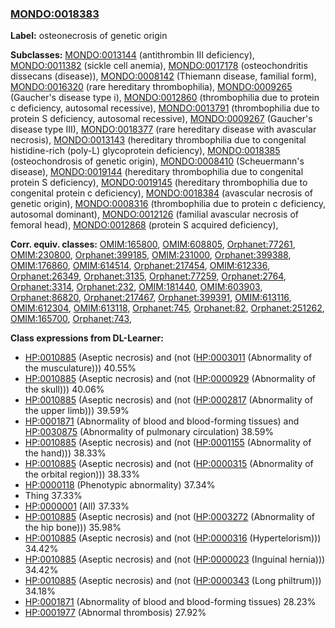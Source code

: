 
### [MONDO:0018383](http://purl.obolibrary.org/obo/MONDO_0018383)
**Label:** osteonecrosis of genetic origin

**Subclasses:** [MONDO:0013144](http://purl.obolibrary.org/obo/MONDO_0013144) (antithrombin III deficiency), [MONDO:0011382](http://purl.obolibrary.org/obo/MONDO_0011382) (sickle cell anemia), [MONDO:0017178](http://purl.obolibrary.org/obo/MONDO_0017178) (osteochondritis dissecans (disease)), [MONDO:0008142](http://purl.obolibrary.org/obo/MONDO_0008142) (Thiemann disease, familial form), [MONDO:0016320](http://purl.obolibrary.org/obo/MONDO_0016320) (rare hereditary thrombophilia), [MONDO:0009265](http://purl.obolibrary.org/obo/MONDO_0009265) (Gaucher's disease type i), [MONDO:0012860](http://purl.obolibrary.org/obo/MONDO_0012860) (thrombophilia due to protein c deficiency, autosomal recessive), [MONDO:0013791](http://purl.obolibrary.org/obo/MONDO_0013791) (thrombophilia due to protein S deficiency, autosomal recessive), [MONDO:0009267](http://purl.obolibrary.org/obo/MONDO_0009267) (Gaucher's disease type III), [MONDO:0018377](http://purl.obolibrary.org/obo/MONDO_0018377) (rare hereditary disease with avascular necrosis), [MONDO:0013143](http://purl.obolibrary.org/obo/MONDO_0013143) (hereditary thrombophilia due to congenital histidine-rich (poly-L) glycoprotein deficiency), [MONDO:0018385](http://purl.obolibrary.org/obo/MONDO_0018385) (osteochondrosis of genetic origin), [MONDO:0008410](http://purl.obolibrary.org/obo/MONDO_0008410) (Scheuermann's disease), [MONDO:0019144](http://purl.obolibrary.org/obo/MONDO_0019144) (hereditary thrombophilia due to congenital protein S deficiency), [MONDO:0019145](http://purl.obolibrary.org/obo/MONDO_0019145) (hereditary thrombophilia due to congenital protein c deficiency), [MONDO:0018384](http://purl.obolibrary.org/obo/MONDO_0018384) (avascular necrosis of genetic origin), [MONDO:0008316](http://purl.obolibrary.org/obo/MONDO_0008316) (thrombophilia due to protein c deficiency, autosomal dominant), [MONDO:0012126](http://purl.obolibrary.org/obo/MONDO_0012126) (familial avascular necrosis of femoral head), [MONDO:0012868](http://purl.obolibrary.org/obo/MONDO_0012868) (protein S acquired deficiency), 

**Corr. equiv. classes:** [OMIM:165800](http://purl.obolibrary.org/obo/OMIM_165800), [OMIM:608805](http://purl.obolibrary.org/obo/OMIM_608805), [Orphanet:77261](http://www.orpha.net/ORDO/Orphanet_77261), [OMIM:230800](http://purl.obolibrary.org/obo/OMIM_230800), [Orphanet:399185](http://www.orpha.net/ORDO/Orphanet_399185), [OMIM:231000](http://purl.obolibrary.org/obo/OMIM_231000), [Orphanet:399388](http://www.orpha.net/ORDO/Orphanet_399388), [OMIM:176860](http://purl.obolibrary.org/obo/OMIM_176860), [OMIM:614514](http://purl.obolibrary.org/obo/OMIM_614514), [Orphanet:217454](http://www.orpha.net/ORDO/Orphanet_217454), [OMIM:612336](http://purl.obolibrary.org/obo/OMIM_612336), [Orphanet:26349](http://www.orpha.net/ORDO/Orphanet_26349), [Orphanet:3135](http://www.orpha.net/ORDO/Orphanet_3135), [Orphanet:77259](http://www.orpha.net/ORDO/Orphanet_77259), [Orphanet:2764](http://www.orpha.net/ORDO/Orphanet_2764), [Orphanet:3314](http://www.orpha.net/ORDO/Orphanet_3314), [Orphanet:232](http://www.orpha.net/ORDO/Orphanet_232), [OMIM:181440](http://purl.obolibrary.org/obo/OMIM_181440), [OMIM:603903](http://purl.obolibrary.org/obo/OMIM_603903), [Orphanet:86820](http://www.orpha.net/ORDO/Orphanet_86820), [Orphanet:217467](http://www.orpha.net/ORDO/Orphanet_217467), [Orphanet:399391](http://www.orpha.net/ORDO/Orphanet_399391), [OMIM:613116](http://purl.obolibrary.org/obo/OMIM_613116), [OMIM:612304](http://purl.obolibrary.org/obo/OMIM_612304), [OMIM:613118](http://purl.obolibrary.org/obo/OMIM_613118), [Orphanet:745](http://www.orpha.net/ORDO/Orphanet_745), [Orphanet:82](http://www.orpha.net/ORDO/Orphanet_82), [Orphanet:251262](http://www.orpha.net/ORDO/Orphanet_251262), [OMIM:165700](http://purl.obolibrary.org/obo/OMIM_165700), [Orphanet:743](http://www.orpha.net/ORDO/Orphanet_743), 

**Class expressions from DL-Learner:**

- [HP:0010885](http://purl.obolibrary.org/obo/HP_0010885) (Aseptic necrosis) and (not ([HP:0003011](http://purl.obolibrary.org/obo/HP_0003011) (Abnormality of the musculature))) 40.55%
- [HP:0010885](http://purl.obolibrary.org/obo/HP_0010885) (Aseptic necrosis) and (not ([HP:0000929](http://purl.obolibrary.org/obo/HP_0000929) (Abnormality of the skull))) 40.06%
- [HP:0010885](http://purl.obolibrary.org/obo/HP_0010885) (Aseptic necrosis) and (not ([HP:0002817](http://purl.obolibrary.org/obo/HP_0002817) (Abnormality of the upper limb))) 39.59%
- [HP:0001871](http://purl.obolibrary.org/obo/HP_0001871) (Abnormality of blood and blood-forming tissues) and [HP:0030875](http://purl.obolibrary.org/obo/HP_0030875) (Abnormality of pulmonary circulation) 38.59%
- [HP:0010885](http://purl.obolibrary.org/obo/HP_0010885) (Aseptic necrosis) and (not ([HP:0001155](http://purl.obolibrary.org/obo/HP_0001155) (Abnormality of the hand))) 38.33%
- [HP:0010885](http://purl.obolibrary.org/obo/HP_0010885) (Aseptic necrosis) and (not ([HP:0000315](http://purl.obolibrary.org/obo/HP_0000315) (Abnormality of the orbital region))) 38.33%
- [HP:0000118](http://purl.obolibrary.org/obo/HP_0000118) (Phenotypic abnormality) 37.34%
- Thing 37.33%
- [HP:0000001](http://purl.obolibrary.org/obo/HP_0000001) (All) 37.33%
- [HP:0010885](http://purl.obolibrary.org/obo/HP_0010885) (Aseptic necrosis) and (not ([HP:0003272](http://purl.obolibrary.org/obo/HP_0003272) (Abnormality of the hip bone))) 35.98%
- [HP:0010885](http://purl.obolibrary.org/obo/HP_0010885) (Aseptic necrosis) and (not ([HP:0000316](http://purl.obolibrary.org/obo/HP_0000316) (Hypertelorism))) 34.42%
- [HP:0010885](http://purl.obolibrary.org/obo/HP_0010885) (Aseptic necrosis) and (not ([HP:0000023](http://purl.obolibrary.org/obo/HP_0000023) (Inguinal hernia))) 34.42%
- [HP:0010885](http://purl.obolibrary.org/obo/HP_0010885) (Aseptic necrosis) and (not ([HP:0000343](http://purl.obolibrary.org/obo/HP_0000343) (Long philtrum))) 34.18%
- [HP:0001871](http://purl.obolibrary.org/obo/HP_0001871) (Abnormality of blood and blood-forming tissues) 28.23%
- [HP:0001977](http://purl.obolibrary.org/obo/HP_0001977) (Abnormal thrombosis) 27.92%


